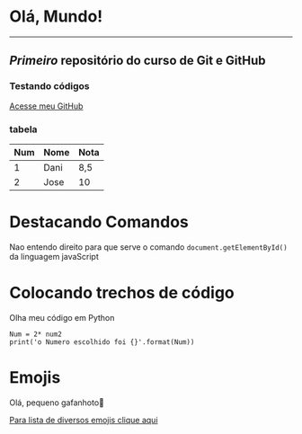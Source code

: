 # Olá, Mundo!
---
## **_Primeiro_** repositório do curso de Git e GitHub
### Testando códigos

[Acesse meu GitHub](https://dani-rocha.github.io)

### **tabela**
Num|Nome|Nota
---|---|---
1 | Dani | 8,5
2 |Jose | 10

# Destacando Comandos
Nao entendo direito para que serve o comando `document.getElementById()` da linguagem javaScript

# Colocando trechos de código

Olha meu código em Python

```
Num = 2* num2
print('o Numero escolhido foi {}'.format(Num))

```

# Emojis
Olá, pequeno gafanhoto:vulcan_salute:

[Para lista de diversos emojis clique aqui](https://github.com/ikatyang/emoji-cheat-sheet)


